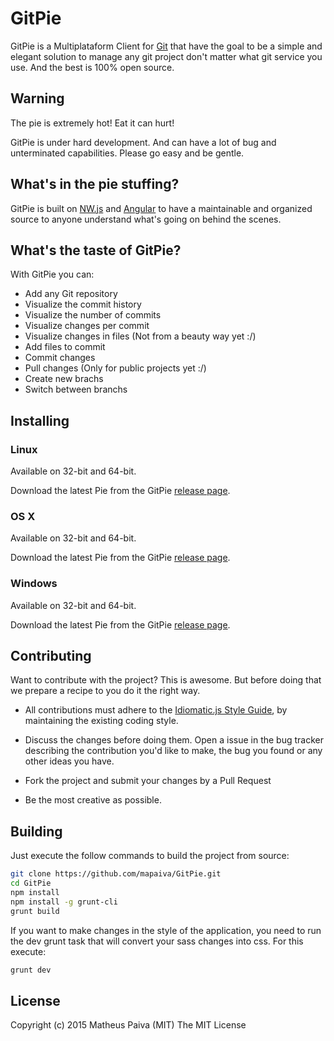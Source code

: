 # GitPie
GitPie is a Multiplataform Client for [Git](https://git-scm.com/) that have the goal to be a simple and elegant solution to manage any git project don't matter what git service you use. And the best is 100% open source.

## Warning
The pie is extremely hot! Eat it can hurt!

GitPie is under hard development. And can have a lot of bug and unterminated capabilities. Please go easy and be gentle.

## What's in the pie stuffing?

GitPie is built on [NW.js](https://github.com/nwjs/nw.js) and [Angular](https://github.com/angular/angular) to have a maintainable and organized source to anyone understand what's going on behind the scenes.

## What's the taste of GitPie?

With GitPie you can:

- Add any Git repository
- Visualize the commit history
- Visualize the number of commits
- Visualize changes per commit
- Visualize changes in files (Not from a beauty way yet :/)
- Add files to commit
- Commit changes
- Pull changes (Only for public projects yet :/)
- Create new brachs
- Switch between branchs

## Installing

### Linux

Available on 32-bit and 64-bit.

Download the latest Pie from the GitPie [release page](https://github.com/mapaiva/GitPie/releases).

### OS X

Available on 32-bit and 64-bit.

Download the latest Pie from the GitPie [release page](https://github.com/mapaiva/GitPie/releases).

### Windows

Available on 32-bit and 64-bit.

Download the latest Pie from the GitPie [release page](https://github.com/mapaiva/GitPie/releases).

## Contributing
Want to contribute with the project? This is awesome. But before doing that we prepare a recipe to you do it the right way.

- All contributions must adhere to the [Idiomatic.js Style Guide](https://github.com/rwaldron/idiomatic.js), by maintaining the existing coding style.

- Discuss the changes before doing them. Open a issue in the bug tracker describing the contribution you'd like to make, the bug you found or any other ideas you have.

- Fork the project and submit your changes by a Pull Request

- Be the most creative as possible.

## Building

Just execute the follow commands to build the project from source:

```bash
git clone https://github.com/mapaiva/GitPie.git
cd GitPie
npm install
npm install -g grunt-cli
grunt build
```

If you want to make changes in the style of the application, you need to run the dev grunt task that will convert your sass changes into css. For this execute:

```bash
grunt dev
```

## License
Copyright (c) 2015 Matheus Paiva (MIT) The MIT License
